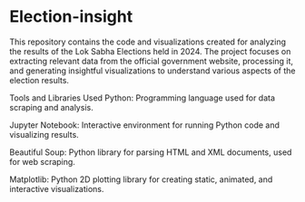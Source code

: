 # Election-insight
This repository contains the code and visualizations created for analyzing the results of the Lok Sabha Elections held in 2024. The project focuses on extracting relevant data from the official government website, processing it, and generating insightful visualizations to understand various aspects of the election results.

Tools and Libraries Used
Python: Programming language used for data scraping and analysis.


Jupyter Notebook: Interactive environment for running Python code and visualizing results.


Beautiful Soup: Python library for parsing HTML and XML documents, used for web scraping.


Matplotlib: Python 2D plotting library for creating static, animated, and interactive visualizations.
